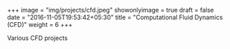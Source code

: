 +++
image = "img/projects/cfd.jpeg"
showonlyimage = true
draft = false
date = "2016-11-05T19:53:42+05:30"
title = "Computational Fluid Dynamics (CFD)"
weight = 6
+++

Various CFD projects
<!--more-->
